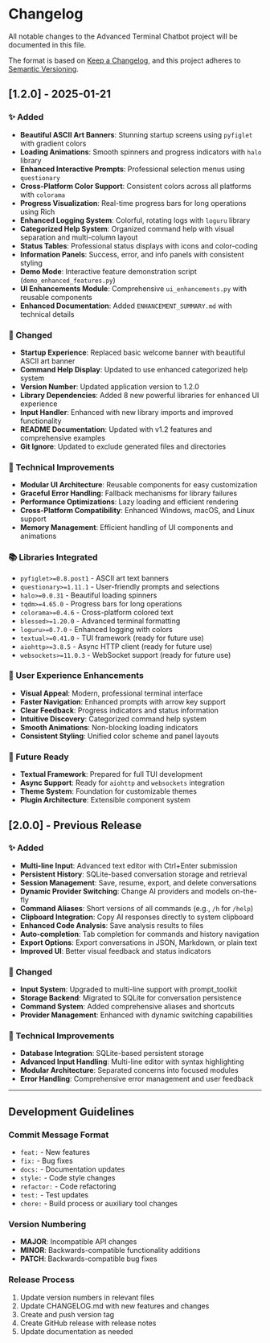 # Changelog

All notable changes to the Advanced Terminal Chatbot project will be documented in this file.

The format is based on [Keep a Changelog](https://keepachangelog.com/en/1.0.0/),
and this project adheres to [Semantic Versioning](https://semver.org/spec/v2.0.0.html).

## [1.2.0] - 2025-01-21

### ✨ Added
- **Beautiful ASCII Art Banners**: Stunning startup screens using `pyfiglet` with gradient colors
- **Loading Animations**: Smooth spinners and progress indicators with `halo` library
- **Enhanced Interactive Prompts**: Professional selection menus using `questionary`
- **Cross-Platform Color Support**: Consistent colors across all platforms with `colorama`
- **Progress Visualization**: Real-time progress bars for long operations using Rich
- **Enhanced Logging System**: Colorful, rotating logs with `loguru` library
- **Categorized Help System**: Organized command help with visual separation and multi-column layout
- **Status Tables**: Professional status displays with icons and color-coding
- **Information Panels**: Success, error, and info panels with consistent styling
- **Demo Mode**: Interactive feature demonstration script (`demo_enhanced_features.py`)
- **UI Enhancements Module**: Comprehensive `ui_enhancements.py` with reusable components
- **Enhanced Documentation**: Added `ENHANCEMENT_SUMMARY.md` with technical details

### 🔧 Changed
- **Startup Experience**: Replaced basic welcome banner with beautiful ASCII art banner
- **Command Help Display**: Updated to use enhanced categorized help system
- **Version Number**: Updated application version to 1.2.0
- **Library Dependencies**: Added 8 new powerful libraries for enhanced UI experience
- **Input Handler**: Enhanced with new library imports and improved functionality
- **README Documentation**: Updated with v1.2 features and comprehensive examples
- **Git Ignore**: Updated to exclude generated files and directories

### 🚀 Technical Improvements
- **Modular UI Architecture**: Reusable components for easy customization
- **Graceful Error Handling**: Fallback mechanisms for library failures
- **Performance Optimizations**: Lazy loading and efficient rendering
- **Cross-Platform Compatibility**: Enhanced Windows, macOS, and Linux support
- **Memory Management**: Efficient handling of UI components and animations

### 📚 Libraries Integrated
- `pyfiglet>=0.8.post1` - ASCII art text banners
- `questionary>=1.11.1` - User-friendly prompts and selections
- `halo>=0.0.31` - Beautiful loading spinners
- `tqdm>=4.65.0` - Progress bars for long operations
- `colorama>=0.4.6` - Cross-platform colored text
- `blessed>=1.20.0` - Advanced terminal formatting
- `loguru>=0.7.0` - Enhanced logging with colors
- `textual>=0.41.0` - TUI framework (ready for future use)
- `aiohttp>=3.8.5` - Async HTTP client (ready for future use)
- `websockets>=11.0.3` - WebSocket support (ready for future use)

### 🎯 User Experience Enhancements
- **Visual Appeal**: Modern, professional terminal interface
- **Faster Navigation**: Enhanced prompts with arrow key support
- **Clear Feedback**: Progress indicators and status information
- **Intuitive Discovery**: Categorized command help system
- **Smooth Animations**: Non-blocking loading indicators
- **Consistent Styling**: Unified color scheme and panel layouts

### 🔮 Future Ready
- **Textual Framework**: Prepared for full TUI development
- **Async Support**: Ready for `aiohttp` and `websockets` integration
- **Theme System**: Foundation for customizable themes
- **Plugin Architecture**: Extensible component system

## [2.0.0] - Previous Release

### ✨ Added
- **Multi-line Input**: Advanced text editor with Ctrl+Enter submission
- **Persistent History**: SQLite-based conversation storage and retrieval
- **Session Management**: Save, resume, export, and delete conversations
- **Dynamic Provider Switching**: Change AI providers and models on-the-fly
- **Command Aliases**: Short versions of all commands (e.g., `/h` for `/help`)
- **Clipboard Integration**: Copy AI responses directly to system clipboard
- **Enhanced Code Analysis**: Save analysis results to files
- **Auto-completion**: Tab completion for commands and history navigation
- **Export Options**: Export conversations in JSON, Markdown, or plain text
- **Improved UI**: Better visual feedback and status indicators

### 🔧 Changed
- **Input System**: Upgraded to multi-line support with prompt_toolkit
- **Storage Backend**: Migrated to SQLite for conversation persistence
- **Command System**: Added comprehensive aliases and shortcuts
- **Provider Management**: Enhanced with dynamic switching capabilities

### 🚀 Technical Improvements
- **Database Integration**: SQLite-based persistent storage
- **Advanced Input Handling**: Multi-line editor with syntax highlighting
- **Modular Architecture**: Separated concerns into focused modules
- **Error Handling**: Comprehensive error management and user feedback

---

## Development Guidelines

### Commit Message Format
- `feat:` - New features
- `fix:` - Bug fixes
- `docs:` - Documentation updates
- `style:` - Code style changes
- `refactor:` - Code refactoring
- `test:` - Test updates
- `chore:` - Build process or auxiliary tool changes

### Version Numbering
- **MAJOR**: Incompatible API changes
- **MINOR**: Backwards-compatible functionality additions
- **PATCH**: Backwards-compatible bug fixes

### Release Process
1. Update version numbers in relevant files
2. Update CHANGELOG.md with new features and changes
3. Create and push version tag
4. Create GitHub release with release notes
5. Update documentation as needed
